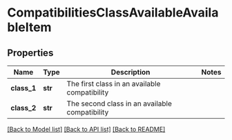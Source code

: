 # CompatibilitiesClassAvailableAvailableItem

## Properties
Name | Type | Description | Notes
------------ | ------------- | ------------- | -------------
**class_1** | **str** | The first class in an available compatibility | 
**class_2** | **str** | The second class in an available compatibility | 

[[Back to Model list]](../README.md#documentation-for-models) [[Back to API list]](../README.md#documentation-for-api-endpoints) [[Back to README]](../README.md)



